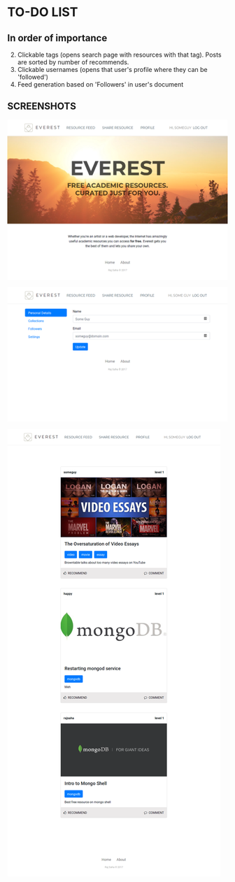 TO-DO LIST
==========

## In order of importance

2. Clickable tags (opens search page with resources with that tag). Posts are sorted by number of recommends.
3. Clickable usernames (opens that user's profile where they can be 'followed')
4. Feed generation based on 'Followers' in user's document

SCREENSHOTS
-----------

![Home Page](/screenshots/1.png)

![Resource Feed Page](/screenshots/2.png)

![Profile Page](/screenshots/3.png)
